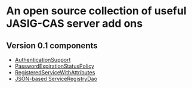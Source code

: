 # An open source collection of useful JASIG-CAS server add ons

## Version 0.1 components

* [AuthenticationSupport](https://github.com/Unicon/cas-addons/blob/master/src/main/java/net/unicon/cas/addons/authentication/AuthenticationSupport.java)
* [PasswordExpirationStatusPolicy](https://github.com/Unicon/cas-addons/blob/master/src/main/java/net/unicon/cas/addons/authentication/PasswordExpirationStatusPolicy.java)
* [RegisteredServiceWithAttributes](https://github.com/Unicon/cas-addons/blob/master/src/main/java/net/unicon/cas/addons/serviceregistry/RegisteredServiceWithAttributes.java)
* [JSON-based ServiceRegistryDao](https://github.com/Unicon/cas-addons/blob/master/src/main/java/net/unicon/cas/addons/serviceregistry/JsonServiceRegistryDao.groovy)